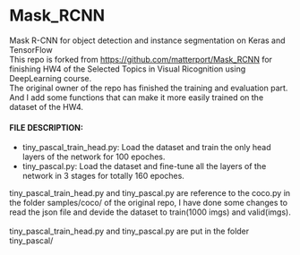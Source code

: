 # Mask_RCNN
Mask R-CNN for object detection and instance segmentation on Keras and TensorFlow
<br />
This repo is forked from https://github.com/matterport/Mask_RCNN for finishing HW4 of the Selected Topics in Visual Ricognition using DeepLearning course.
<br />
The original owner of the repo has finished the training and evaluation part.
And I add some functions that can make it more easily trained on the dataset of the HW4.
<br />
#### FILE DESCRIPTION:
* tiny_pascal_train_head.py:
Load the dataset and train the only head layers of the network for 100 epoches.
* tiny_pascal.py:
Load the dataset and fine-tune all the layers of the network in 3 stages for totally 160 epoches.

tiny_pascal_train_head.py and tiny_pascal.py are reference to the coco.py in the folder samples/coco/ of the original repo, I have done
some changes to read the json file and devide the dataset to train(1000 imgs) and valid(imgs).
<br />
<br />
tiny_pascal_train_head.py and tiny_pascal.py are put in the folder tiny_pascal/
